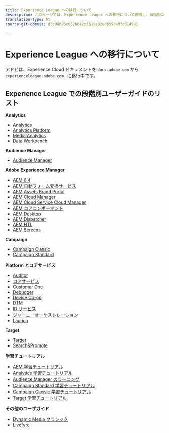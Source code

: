 ```yaml
---
title: Experience League への移行について
description: このページでは、Experience League への移行について説明し、段階別ユーザーガイドへのリンクのリストを記載しています。
translation-type: ht
source-git-commit: d5c08d95c032b642d1510a02ed859049fc3149d1

---
```



# Experience League への移行について

アドビは、Experience Cloud ドキュメントを `docs.adobe.com` から `experienceleague.adobe.com.` に移行中です。

## Experience League での段階別ユーザーガイドのリスト

**Analytics**

* [Analytics](https://docs.adobe.com/content/help/ja-JP/experience-cloud/user-guides/home.translate.html)
* [Analytics Platform](https://docs.adobe.com/content/help/ja-JP/experience-cloud/user-guides/home.translate.html)
* [Media Analytics](https://docs.adobe.com/content/help/ja-JP/experience-cloud/user-guides/home.translate.html)
* [Data Workbench](https://docs.adobe.com/content/help/ja-JP/experience-cloud/user-guides/home.translate.html)

**Audience Manager**

* [Audience Manager](https://docs.adobe.com/content/help/ja-JP/experience-cloud/user-guides/home.translate.html)

**Adobe Experience Manager**

* [AEM 6.4](https://docs.adobe.com/content/help/ja-JP/experience-cloud/user-guides/home.translate.html)
* [AEM 自動フォーム変換サービス](https://docs.adobe.com/content/help/ja-JP/experience-cloud/user-guides/home.translate.html)
* [AEM Assets Brand Portal](https://docs.adobe.com/content/help/ja-JP/experience-cloud/user-guides/home.translate.html)
* [AEM Cloud Manager](https://docs.adobe.com/content/help/ja-JP/experience-cloud/user-guides/home.translate.html)
* [AEM Cloud Service Cloud Manager](https://docs.adobe.com/content/help/ja-JP/experience-cloud/user-guides/home.translate.html)
* [AEM コアコンポーネント](https://docs.adobe.com/content/help/ja-JP/experience-cloud/user-guides/home.translate.html)
* [AEM Desktop](https://docs.adobe.com/content/help/ja-JP/experience-cloud/user-guides/home.translate.html)
* [AEM Dispatcher](https://docs.adobe.com/content/help/ja-JP/experience-cloud/user-guides/home.translate.html)
* [AEM HTL](https://docs.adobe.com/content/help/ja-JP/experience-cloud/user-guides/home.translate.html)
* [AEM Screens](https://docs.adobe.com/content/help/ja-JP/experience-cloud/user-guides/home.translate.html)

**Campaign**

* [Campaign Classic](https://docs.adobe.com/content/help/ja-JP/experience-cloud/user-guides/home.translate.html)
* [Campaign Standard](https://docs.adobe.com/content/help/ja-JP/experience-cloud/user-guides/home.translate.html)

**Platform とコアサービス**

* [Auditor](https://docs.adobe.com/content/help/ja-JP/experience-cloud/user-guides/home.translate.html)
* [コアサービス ](https://docs.adobe.com/content/help/ja-JP/experience-cloud/user-guides/home.translate.html)
* [Customer One](https://docs.adobe.com/content/help/ja-JP/experience-cloud/user-guides/home.translate.html)
* [Debugger](https://docs.adobe.com/content/help/ja-JP/experience-cloud/user-guides/home.translate.html)
* [Device Co-op](https://docs.adobe.com/content/help/ja-JP/experience-cloud/user-guides/home.translate.html)
* [DTM](https://docs.adobe.com/content/help/ja-JP/experience-cloud/user-guides/home.translate.html)
* [ID サービス](https://docs.adobe.com/content/help/ja-JP/experience-cloud/user-guides/home.translate.html)
* [ジャーニーオーケストレーション](https://docs.adobe.com/content/help/ja-JP/experience-cloud/user-guides/home.translate.html)
* [Launch](https://docs.adobe.com/content/help/ja-JP/experience-cloud/user-guides/home.translate.html)

**Target**

* [Target](https://docs.adobe.com/content/help/ja-JP/experience-cloud/user-guides/home.translate.html)
* [Search&amp;Promote](https://docs.adobe.com/content/help/ja-JP/experience-cloud/user-guides/home.translate.html)

**学習チュートリアル**

* [AEM 学習チュートリアル](https://docs.adobe.com/content/help/ja-JP/experience-cloud/user-guides/home.translate.html)
* [Analytics 学習チュートリアル](https://docs.adobe.com/content/help/ja-JP/experience-cloud/user-guides/home.translate.html)
* [Audience Manager のラーニング](https://docs.adobe.com/content/help/ja-JP/experience-cloud/user-guides/home.translate.html)
* [Campaign Standard 学習チュートリアル](https://docs.adobe.com/content/help/ja-JP/experience-cloud/user-guides/home.translate.html)
* [Campaign Classic 学習チュートリアル](https://docs.adobe.com/content/help/ja-JP/experience-cloud/user-guides/home.translate.html)
* [Target 学習チュートリアル](https://docs.adobe.com/content/help/ja-JP/experience-cloud/user-guides/home.translate.html)

**その他のユーザガイド**

* [Dynamic Media クラシック](https://docs.adobe.com/content/help/ja-JP/experience-cloud/user-guides/home.translate.html)
* [Livefyre](https://docs.adobe.com/content/help/ja-JP/experience-cloud/user-guides/home.translate.html)
